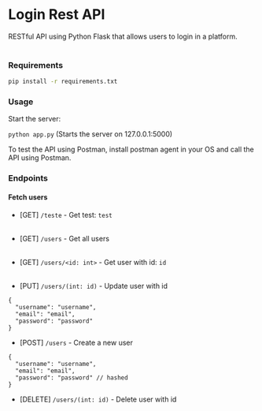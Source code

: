 <h1>Login Rest API</h1>
RESTful API using Python Flask that allows users to login in a platform.
<br> <br>

### Requirements
```bash
pip install -r requirements.txt
```

### Usage

Start the server:

`python app.py` (Starts the server on 127.0.0.1:5000)

To test the API using Postman, install postman agent in your OS and call the API using Postman.

### Endpoints

#### Fetch users
- [GET] `/teste` - Get test: `test`
<br></br>
- [GET] `/users` - Get all users
<br></br>
- [GET] `/users/<id: int>` - Get user with id: `id`
<br></br>

- [PUT] `/users/(int: id)` - Update user with id
```
{
  "username": "username",
  "email": "email",
  "password": "password"
}
```

- [POST] `/users` - Create a new user
```
{
  "username": "username",
  "email": "email",
  "password": "password" // hashed
}
```

- [DELETE] `/users/(int: id)` - Delete user with id
